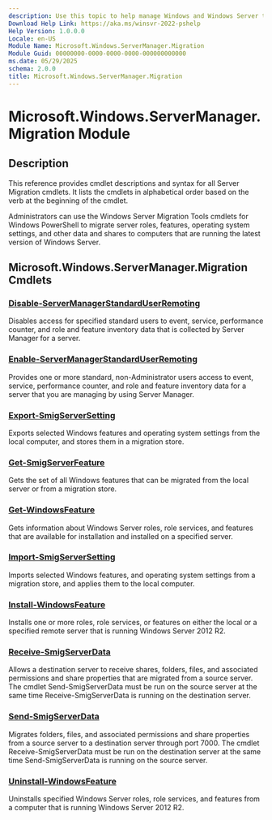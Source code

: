```yaml
---
description: Use this topic to help manage Windows and Windows Server technologies with Windows PowerShell.
Download Help Link: https://aka.ms/winsvr-2022-pshelp
Help Version: 1.0.0.0
Locale: en-US
Module Name: Microsoft.Windows.ServerManager.Migration
Module Guid: 00000000-0000-0000-0000-000000000000
ms.date: 05/29/2025
schema: 2.0.0
title: Microsoft.Windows.ServerManager.Migration
---
```

# Microsoft.Windows.ServerManager.Migration Module

## Description

This reference provides cmdlet descriptions and syntax for all Server Migration cmdlets. It lists
the cmdlets in alphabetical order based on the verb at the beginning of the cmdlet.

Administrators can use the Windows Server Migration Tools cmdlets for Windows PowerShell to migrate
server roles, features, operating system settings, and other data and shares to computers that are
running the latest version of Windows Server.

## Microsoft.Windows.ServerManager.Migration Cmdlets

### [Disable-ServerManagerStandardUserRemoting](Disable-ServerManagerStandardUserRemoting.md)

Disables access for specified standard users to event, service, performance counter, and role and
feature inventory data that is collected by Server Manager for a server.

### [Enable-ServerManagerStandardUserRemoting](Enable-ServerManagerStandardUserRemoting.md)

Provides one or more standard, non-Administrator users access to event, service, performance
counter, and role and feature inventory data for a server that you are managing by using Server
Manager.

### [Export-SmigServerSetting](Export-SmigServerSetting.md)

Exports selected Windows features and operating system settings from the local computer, and stores
them in a migration store.

### [Get-SmigServerFeature](Get-SmigServerFeature.md)

Gets the set of all Windows features that can be migrated from the local server or from a migration store.

### [Get-WindowsFeature](Get-WindowsFeature.md)

Gets information about Windows Server roles, role services, and features that are available for
installation and installed on a specified server.

### [Import-SmigServerSetting](Import-SmigServerSetting.md)

Imports selected Windows features, and operating system settings from a migration store, and applies
them to the local computer.

### [Install-WindowsFeature](Install-WindowsFeature.md)

Installs one or more roles, role services, or features on either the local or a specified remote
server that is running Windows Server 2012 R2.

### [Receive-SmigServerData](Receive-SmigServerData.md)

Allows a destination server to receive shares, folders, files, and associated permissions and share
properties that are migrated from a source server. The cmdlet Send-SmigServerData must be run on the
source server at the same time Receive-SmigServerData is running on the destination server.

### [Send-SmigServerData](Send-SmigServerData.md)

Migrates folders, files, and associated permissions and share properties from a source server to a
destination server through port 7000. The cmdlet Receive-SmigServerData must be run on the
destination server at the same time Send-SmigServerData is running on the source server.

### [Uninstall-WindowsFeature](Uninstall-WindowsFeature.md)

Uninstalls specified Windows Server roles, role services, and features from a computer that is
running Windows Server 2012 R2.
